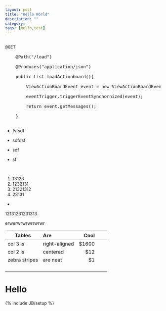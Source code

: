 ```yaml
---
layout: post
title: "Hello World"
description: ""
category: 
tags: [hello,test]
---
```


<pre class="prettyprint linenums">

@GET

	@Path("/load")	

	@Produces("application/json")

	public List loadActionboard(){

		ViewActionBoardEvent event = new ViewActionBoardEvent();

		eventTrigger.triggerEventSynchornized(event);

		return event.getMessages();

	}

</pre>

- fsfsdf
  
- sdfdsf
  
- sdf
  
- sf
  
  ​







1. 13123
2. 1232131
3. 21321312
4. 23131


- ​

12131231231313



erwerwrwrwrrwrwr

| Tables        | Are           |  Cool |      |      | 
| ------------- | :------------ | ----: | ---- | ---- | 
| col 3 is      | right-aligned | $1600 |      |      | 
| col 2 is      | centered      |   $12 |      |      | 
| zebra stripes | are neat      |    $1 |      |      | 
|               |               |       |      |      | 
|               |               |       |      |      | 
|               |               |       |      |      | 
|               |               |       |      |      | 

# Hello





{% include JB/setup %}

#  